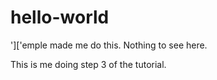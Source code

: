 # hello-world
']['emple made me do this. Nothing to see here. 

This is me doing step 3 of the tutorial. 
